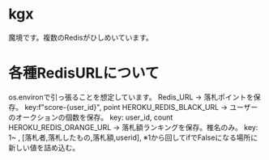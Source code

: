 # kgx
魔境です。複数のRedisがひしめいています。

# 各種RedisURLについて
os.environで引っ張ることを想定しています。
Redis_URL -> 落札ポイントを保存。 key:f"score-{user_id}", point
HEROKU_REDIS_BLACK_URL -> ユーザーのオークションの個数を保存。 key: user_id, count
HEROKU_REDIS_ORANGE_URL -> 落札額ランキングを保存。椎名のみ。 key: 1~ , [落札者,落札したもの,落札額,userid], ※1から回してifでFalseになる場所に新しい値を詰め込む。
